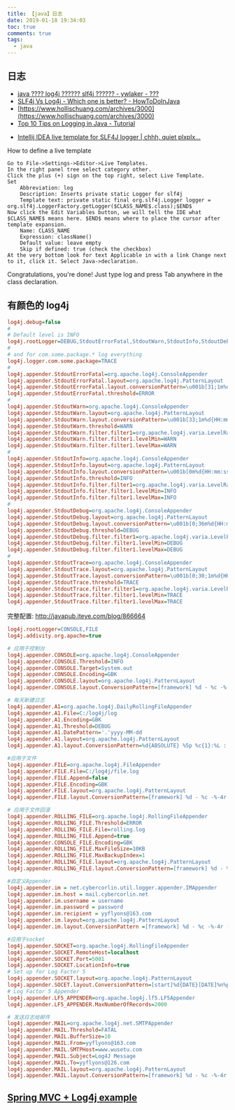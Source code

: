 ```yaml
---
title: 【java】日志
date: 2019-01-18 19:34:03
toc: true
comments: true
tags:
  - java
---
```


## 日志

- [java ???? log4j ?????? slf4j ?????? - ywlaker - ???](https://www.cnblogs.com/ywlaker/p/6124067.html)
- [SLF4j Vs Log4j - Which one is better? - HowToDoInJava](https://howtodoinjava.com/log4j/slf4j-vs-log4j-which-one-is-better/)
- [https://www.hollischuang.com/archives/3000](https://www.hollischuang.com/archives/3000)
- [Top 10 Tips on Logging in Java - Tutorial](https://javarevisited.blogspot.com/2011/05/top-10-tips-on-logging-in-java.html#axzz5dIpc21eU)

* [Intellij IDEA live template for SLF4J logger | chhh, quiet plxplx...](http://3rdaftergod.blogspot.com/2017/01/intellij-idea-live-template-for-slf4j.html)

How to define a live template

    Go to File->Settings->Editor->Live Templates.
    In the right panel tree select category other.
    Click the plus (+) sign on the top right, select Live Template.
    Set
        Abbreviation: log
        Description: Inserts private static Logger for slf4j
        Template text: private static final org.slf4j.Logger logger = org.slf4j.LoggerFactory.getLogger($CLASS_NAME$.class);$END$
    Now click the Edit Variables button, we will tell the IDE what $CLASS_NAME$ means here. $END$ means where to place the cursor after template expansion.
        Name: CLASS_NAME
        Expression: className()
        Default value: leave empty
        Skip if defined: true (check the checkbox)
    At the very bottom look for text Applicable in with a link Change next to it, click it. Select Java->declaration.

Congratulations, you're done! Just type log and press Tab anywhere in the class declaration.

## 有颜色的 log4j

```ini
log4j.debug=false
#
# Default level is INFO
log4j.rootLogger=DEBUG,StdoutErrorFatal,StdoutWarn,StdoutInfo,StdoutDebug,StdoutTrace
#
# and for com.some.package.* log everything
log4j.logger.com.some.package=TRACE
#
log4j.appender.StdoutErrorFatal=org.apache.log4j.ConsoleAppender
log4j.appender.StdoutErrorFatal.layout=org.apache.log4j.PatternLayout
log4j.appender.StdoutErrorFatal.layout.conversionPattern=\u001b[31;1m%d{HH:mm:ss,SSS} %-5p - %-26c - [user:%X{username}] %m\n
log4j.appender.StdoutErrorFatal.threshold=ERROR
#
log4j.appender.StdoutWarn=org.apache.log4j.ConsoleAppender
log4j.appender.StdoutWarn.layout=org.apache.log4j.PatternLayout
log4j.appender.StdoutWarn.layout.conversionPattern=\u001b[33;1m%d{HH:mm:ss,SSS} %-5p - %-26c - [user:%X{username}] %m\n
log4j.appender.StdoutWarn.threshold=WARN
log4j.appender.StdoutWarn.filter.filter1=org.apache.log4j.varia.LevelRangeFilter
log4j.appender.StdoutWarn.filter.filter1.levelMin=WARN
log4j.appender.StdoutWarn.filter.filter1.levelMax=WARN
#
log4j.appender.StdoutInfo=org.apache.log4j.ConsoleAppender
log4j.appender.StdoutInfo.layout=org.apache.log4j.PatternLayout
log4j.appender.StdoutInfo.layout.conversionPattern=\u001b[0m%d{HH:mm:ss,SSS} %-5p - %-26c - [user:%X{username}] %m\n
log4j.appender.StdoutInfo.threshold=INFO
log4j.appender.StdoutInfo.filter.filter1=org.apache.log4j.varia.LevelRangeFilter
log4j.appender.StdoutInfo.filter.filter1.levelMin=INFO
log4j.appender.StdoutInfo.filter.filter1.levelMax=INFO
#
log4j.appender.StdoutDebug=org.apache.log4j.ConsoleAppender
log4j.appender.StdoutDebug.layout=org.apache.log4j.PatternLayout
log4j.appender.StdoutDebug.layout.conversionPattern=\u001b[0;36m%d{HH:mm:ss,SSS} %-5p - %-26c - [user:%X{username}] %m\n
log4j.appender.StdoutDebug.threshold=DEBUG
log4j.appender.StdoutDebug.filter.filter1=org.apache.log4j.varia.LevelRangeFilter
log4j.appender.StdoutDebug.filter.filter1.levelMin=DEBUG
log4j.appender.StdoutDebug.filter.filter1.levelMax=DEBUG
#
log4j.appender.StdoutTrace=org.apache.log4j.ConsoleAppender
log4j.appender.StdoutTrace.layout=org.apache.log4j.PatternLayout
log4j.appender.StdoutTrace.layout.conversionPattern=\u001b[0;30;1m%d{HH:mm:ss,SSS} %-5p - %-26c - [user:%X{username}] %m\n
log4j.appender.StdoutTrace.threshold=TRACE
log4j.appender.StdoutTrace.filter.filter1=org.apache.log4j.varia.LevelRangeFilter
log4j.appender.StdoutTrace.filter.filter1.levelMin=TRACE
log4j.appender.StdoutTrace.filter.filter1.levelMax=TRACE
```

完整配置: http://javapub.iteye.com/blog/866664

```ini
log4j.rootLogger=CONSOLE,FILE
log4j.addivity.org.apache=true

# 应用于控制台
log4j.appender.CONSOLE=org.apache.log4j.ConsoleAppender
log4j.appender.CONSOLE.Threshold=INFO
log4j.appender.CONSOLE.Target=System.out
log4j.appender.CONSOLE.Encoding=GBK
log4j.appender.CONSOLE.layout=org.apache.log4j.PatternLayout
log4j.appender.CONSOLE.layout.ConversionPattern=[framework] %d - %c -%-4r [%t] %-5p %c %x - %m%n

# 每天新建日志
log4j.appender.A1=org.apache.log4j.DailyRollingFileAppender
log4j.appender.A1.File=C:/log4j/log
log4j.appender.A1.Encoding=GBK
log4j.appender.A1.Threshold=DEBUG
log4j.appender.A1.DatePattern='.'yyyy-MM-dd
log4j.appender.A1.layout=org.apache.log4j.PatternLayout
log4j.appender.A1.layout.ConversionPattern=%d{ABSOLUTE} %5p %c{1}:%L : %m%n

#应用于文件
log4j.appender.FILE=org.apache.log4j.FileAppender
log4j.appender.FILE.File=C:/log4j/file.log
log4j.appender.FILE.Append=false
log4j.appender.FILE.Encoding=GBK
log4j.appender.FILE.layout=org.apache.log4j.PatternLayout
log4j.appender.FILE.layout.ConversionPattern=[framework] %d - %c -%-4r [%t] %-5p %c %x - %m%n

# 应用于文件回滚
log4j.appender.ROLLING_FILE=org.apache.log4j.RollingFileAppender
log4j.appender.ROLLING_FILE.Threshold=ERROR
log4j.appender.ROLLING_FILE.File=rolling.log
log4j.appender.ROLLING_FILE.Append=true
log4j.appender.CONSOLE_FILE.Encoding=GBK
log4j.appender.ROLLING_FILE.MaxFileSize=10KB
log4j.appender.ROLLING_FILE.MaxBackupIndex=1
log4j.appender.ROLLING_FILE.layout=org.apache.log4j.PatternLayout
log4j.appender.ROLLING_FILE.layout.ConversionPattern=[framework] %d - %c -%-4r [%t] %-5p %c %x - %m%n

#自定义Appender
log4j.appender.im = net.cybercorlin.util.logger.appender.IMAppender
log4j.appender.im.host = mail.cybercorlin.net
log4j.appender.im.username = username
log4j.appender.im.password = password
log4j.appender.im.recipient = yyflyons@163.com
log4j.appender.im.layout=org.apache.log4j.PatternLayout
log4j.appender.im.layout.ConversionPattern =[framework] %d - %c -%-4r [%t] %-5p %c %x - %m%n

#应用于socket
log4j.appender.SOCKET=org.apache.log4j.RollingFileAppender
log4j.appender.SOCKET.RemoteHost=localhost
log4j.appender.SOCKET.Port=5001
log4j.appender.SOCKET.LocationInfo=true
# Set up for Log Facter 5
log4j.appender.SOCKET.layout=org.apache.log4j.PatternLayout
log4j.appender.SOCET.layout.ConversionPattern=[start]%d{DATE}[DATE]%n%p[PRIORITY]%n%x[NDC]%n%t[THREAD]%n%c[CATEGORY]%n%m[MESSAGE]%n%n
# Log Factor 5 Appender
log4j.appender.LF5_APPENDER=org.apache.log4j.lf5.LF5Appender
log4j.appender.LF5_APPENDER.MaxNumberOfRecords=2000

# 发送日志给邮件
log4j.appender.MAIL=org.apache.log4j.net.SMTPAppender
log4j.appender.MAIL.Threshold=FATAL
log4j.appender.MAIL.BufferSize=10
log4j.appender.MAIL.From=yyflyons@163.com
log4j.appender.MAIL.SMTPHost=www.wusetu.com
log4j.appender.MAIL.Subject=Log4J Message
log4j.appender.MAIL.To=yyflyons@126.com
log4j.appender.MAIL.layout=org.apache.log4j.PatternLayout
log4j.appender.MAIL.layout.ConversionPattern=[framework] %d - %c -%-4r [%t] %-5p %c %x - %m%n
```

## [Spring MVC + Log4j example](https://www.mkyong.com/spring-mvc/spring-mvc-log4j-integration-example/)
